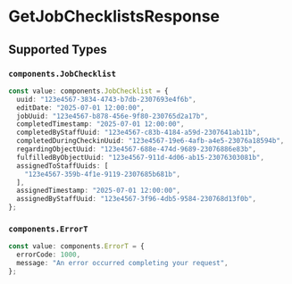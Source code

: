 # GetJobChecklistsResponse


## Supported Types

### `components.JobChecklist`

```typescript
const value: components.JobChecklist = {
  uuid: "123e4567-3834-4743-b7db-2307693e4f6b",
  editDate: "2025-07-01 12:00:00",
  jobUuid: "123e4567-b878-456e-9f80-230765d2a17b",
  completedTimestamp: "2025-07-01 12:00:00",
  completedByStaffUuid: "123e4567-c83b-4184-a59d-2307641ab11b",
  completedDuringCheckinUuid: "123e4567-19e6-4afb-a4e5-23076a18594b",
  regardingObjectUuid: "123e4567-688e-474d-9689-23076886e83b",
  fulfilledByObjectUuid: "123e4567-911d-4d06-ab15-23076303081b",
  assignedToStaffUuids: [
    "123e4567-359b-4f1e-9119-2307685b681b",
  ],
  assignedTimestamp: "2025-07-01 12:00:00",
  assignedByStaffUuid: "123e4567-3f96-4db5-9584-230768d13f0b",
};
```

### `components.ErrorT`

```typescript
const value: components.ErrorT = {
  errorCode: 1000,
  message: "An error occurred completing your request",
};
```

